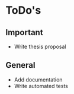 # ToDo's
## Important
- Write thesis proposal

## General
- Add documentation
- Write automated tests
